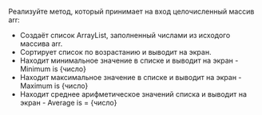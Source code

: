 Реализуйте метод, который принимает на вход целочисленный массив arr:
- Создаёт список ArrayList, заполненный числами из исходого массива arr.
- Сортирует список по возрастанию и выводит на экран.
- Находит минимальное значение в списке и выводит на экран - Minimum is {число} 
- Находит максимальное значение в списке и выводит на экран - Maximum is {число}
- Находит среднее арифметическое значений списка и выводит на экран - Average is =  {число}
